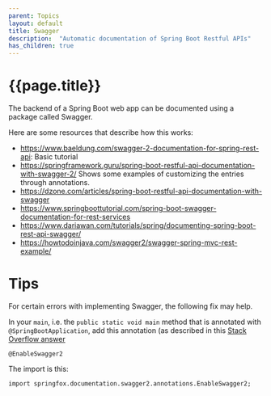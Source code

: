 ```yaml
---
parent: Topics
layout: default
title: Swagger
description:  "Automatic documentation of Spring Boot Restful APIs"
has_children: true
---
```


# {{page.title}}

The backend of a Spring Boot web app can be documented using a package called Swagger.

Here are some resources that describe how this works:

* <https://www.baeldung.com/swagger-2-documentation-for-spring-rest-api>: Basic tutorial
* <https://springframework.guru/spring-boot-restful-api-documentation-with-swagger-2/>  Shows some examples of customizing the entries through annotations.
* <https://dzone.com/articles/spring-boot-restful-api-documentation-with-swagger> 
* <https://www.springboottutorial.com/spring-boot-swagger-documentation-for-rest-services>
* <https://www.dariawan.com/tutorials/spring/documenting-spring-boot-rest-api-swagger/>
* <https://howtodoinjava.com/swagger2/swagger-spring-mvc-rest-example/>

# Tips

For certain errors with implementing Swagger, the following fix may help.

In your `main`, i.e. the `public static void main` method that is annotated with `@SpringBootApplication`, add this annotation (as described in this [Stack Overflow answer](https://stackoverflow.com/a/54941282)

```
@EnableSwagger2
```

The import is this:

```
import springfox.documentation.swagger2.annotations.EnableSwagger2;
```
